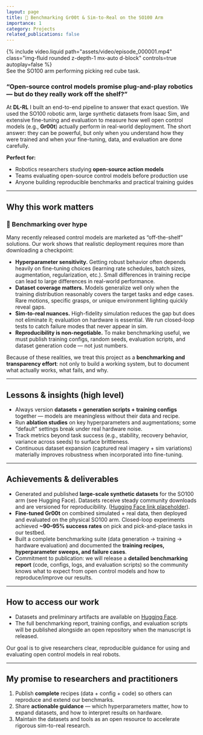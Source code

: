 ```yaml
---
layout: page
title: 🔬 Benchmarking Gr00t & Sim-to-Real on the SO100 Arm
importance: 1
category: Projects
related_publications: false
---
```


<div class="row mt-3 justify-content-center"> <!-- Added justify-content-center -->
    <div class="col-sm mt-3 mt-md-0 text-center"> <!-- Added text-center -->
        {% include video.liquid path="assets/video/episode_000001.mp4" class="img-fluid rounded z-depth-1 mx-auto d-block" controls=true autoplay=false %}
    </div>
</div>
<div class="caption text-center"> <!-- Added text-center -->
    See the SO100 arm performing picking red cube task.
</div>

### **“Open-source control models promise plug-and-play robotics — but do they really work off the shelf?”**

At **DL-RL** I built an end-to-end pipeline to answer that exact question. We used the SO100 robotic arm, large synthetic datasets from Isaac Sim, and extensive fine-tuning and evaluation to measure how well open control models (e.g., **Gr00t**) actually perform in real-world deployment. The short answer: they can be powerful, but only when you understand how they were trained and when your fine-tuning, data, and evaluation are done carefully.

**Perfect for:**

- Robotics researchers studying **open-source action models**
- Teams evaluating open-source control models before production use
- Anyone building reproducible benchmarks and practical training guides

---

## Why this work matters

### 🔎 Benchmarking over hype

Many recently released control models are marketed as “off-the-shelf” solutions. Our work shows that realistic deployment requires more than downloading a checkpoint:

- **Hyperparameter sensitivity.** Getting robust behavior often depends heavily on fine-tuning choices (learning rate schedules, batch sizes, augmentation, regularization, etc.). Small differences in training recipe can lead to large differences in real-world performance.
- **Dataset coverage matters.** Models generalize well only when the training distribution reasonably covers the target tasks and edge cases. Rare motions, specific grasps, or unique environment lighting quickly reveal gaps.
- **Sim-to-real nuances.** High-fidelity simulation reduces the gap but does not eliminate it; evaluation on hardware is essential. We run closed-loop tests to catch failure modes that never appear in sim.
- **Reproducibility is non-negotiable.** To make benchmarking useful, we must publish training configs, random seeds, evaluation scripts, and dataset generation code — not just numbers.

Because of these realities, we treat this project as a **benchmarking and transparency effort**: not only to build a working system, but to document what actually works, what fails, and why.

---

## Lessons & insights (high level)

- Always version **datasets + generation scripts + training configs** together — models are meaningless without their data and recipe.
- Run **ablation studies** on key hyperparameters and augmentations; some “default” settings break under real hardware noise.
- Track metrics beyond task success (e.g., stability, recovery behavior, variance across seeds) to surface brittleness.
- Continuous dataset expansion (captured real imagery + sim variations) materially improves robustness when incorporated into fine-tuning.

---

## Achievements & deliverables

- Generated and published **large-scale synthetic datasets** for the SO100 arm (see Hugging Face). Datasets receive steady community downloads and are versioned for reproducibility. ([Hugging Face link placeholder](https://huggingface.co/anurizada)).
- **Fine-tuned Gr00t** on combined simulated + real data, then deployed and evaluated on the physical SO100 arm. Closed-loop experiments achieved **~90–95% success rates** on pick and pick-and-place tasks in our testbed.
- Built a complete benchmarking suite (data generation → training → hardware evaluation) and documented the **training recipes, hyperparameter sweeps, and failure cases**.
- Commitment to publication: we will release a **detailed benchmarking report** (code, configs, logs, and evaluation scripts) so the community knows what to expect from open control models and how to reproduce/improve our results.

---

## How to access our work

- Datasets and preliminary artifacts are available on [Hugging Face](https://huggingface.co/anurizada).
- The full benchmarking report, training configs, and evaluation scripts will be published alongside an open repository when the manuscript is released.

<div class="alert alert-success" role="alert">
  Our goal is to give researchers clear, reproducible guidance for using and evaluating open control models in real robots.
</div>

---

## My promise to researchers and practitioners

1. Publish **complete** recipes (data + config + code) so others can reproduce and extend our benchmarks.
2. Share **actionable guidance** — which hyperparameters matter, how to expand datasets, and how to interpret results on hardware.
3. Maintain the datasets and tools as an open resource to accelerate rigorous sim-to-real research.

